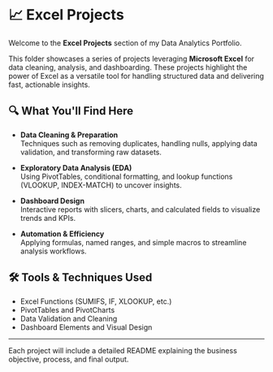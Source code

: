# 📈 Excel Projects

Welcome to the **Excel Projects** section of my Data Analytics Portfolio.

This folder showcases a series of projects leveraging **Microsoft Excel** for data cleaning, analysis, and dashboarding. These projects highlight the power of Excel as a versatile tool for handling structured data and delivering fast, actionable insights.

## 🔍 What You'll Find Here

- **Data Cleaning & Preparation**  
  Techniques such as removing duplicates, handling nulls, applying data validation, and transforming raw datasets.

- **Exploratory Data Analysis (EDA)**  
  Using PivotTables, conditional formatting, and lookup functions (VLOOKUP, INDEX-MATCH) to uncover insights.

- **Dashboard Design**  
  Interactive reports with slicers, charts, and calculated fields to visualize trends and KPIs.

- **Automation & Efficiency**  
  Applying formulas, named ranges, and simple macros to streamline analysis workflows.

## 🛠️ Tools & Techniques Used

- Excel Functions (SUMIFS, IF, XLOOKUP, etc.)  
- PivotTables and PivotCharts  
- Data Validation and Cleaning  
- Dashboard Elements and Visual Design

---

Each project will include a detailed README explaining the business objective, process, and final output.


